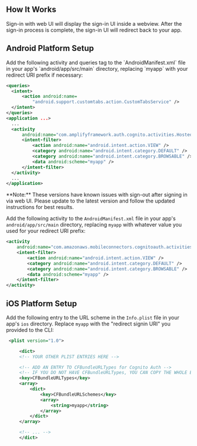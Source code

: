 ## How It Works
Sign-in with web UI will display the sign-in UI inside a webview. After the sign-in process is complete, the sign-in UI will redirect back to your app.

## Android Platform Setup

<amplify-block-switcher>
<amplify-block name="v0.16.0+">
Add the following activity and queries tag to the `AndroidManifest.xml` file in your app's `android/app/src/main` directory, 
replacing `myapp` with your redirect URI prefix if necessary:

```xml
<queries>
  <intent>
      <action android:name=
          "android.support.customtabs.action.CustomTabsService" />
  </intent>
</queries>
<application ...>
  ...
  <activity
      android:name="com.amplifyframework.auth.cognito.activities.HostedUIRedirectActivity">
      <intent-filter>
          <action android:name="android.intent.action.VIEW" />
          <category android:name="android.intent.category.DEFAULT" />
          <category android:name="android.intent.category.BROWSABLE" />
          <data android:scheme="myapp" />
      </intent-filter>
  </activity>
  ...
</application>
```

</amplify-block>
<amplify-block name="v0.15.0 and below">
**Note:** These versions have known issues with sign-out after signing in via web UI.
Please update to the latest version and follow the updated instructions for best results.

Add the following activity to the `AndroidManifest.xml` file in your app's `android/app/src/main` directory, replacing `myapp` with
whatever value you used for your redirect URI prefix:

```xml
<activity
    android:name="com.amazonaws.mobileconnectors.cognitoauth.activities.CustomTabsRedirectActivity">
    <intent-filter>
        <action android:name="android.intent.action.VIEW" />
        <category android:name="android.intent.category.DEFAULT" />
        <category android:name="android.intent.category.BROWSABLE" />
        <data android:scheme="myapp" />
    </intent-filter>
</activity>
```

</amplify-block>
</amplify-block-switcher>

## iOS Platform Setup
Add the following entry to the URL scheme in the `Info.plist` file in your app's `ios` directory. Replace `myapp` with the "redirect signin URI" you provided to the CLI:

```xml
 <plist version="1.0">

     <dict>
     <!-- YOUR OTHER PLIST ENTRIES HERE -->

     <!-- ADD AN ENTRY TO CFBundleURLTypes for Cognito Auth -->
     <!-- IF YOU DO NOT HAVE CFBundleURLTypes, YOU CAN COPY THE WHOLE BLOCK BELOW -->
     <key>CFBundleURLTypes</key>
     <array>
         <dict>
             <key>CFBundleURLSchemes</key>
             <array>
                 <string>myapp</string>
             </array>
         </dict>
     </array>

     <!-- ... -->
     </dict>
```
